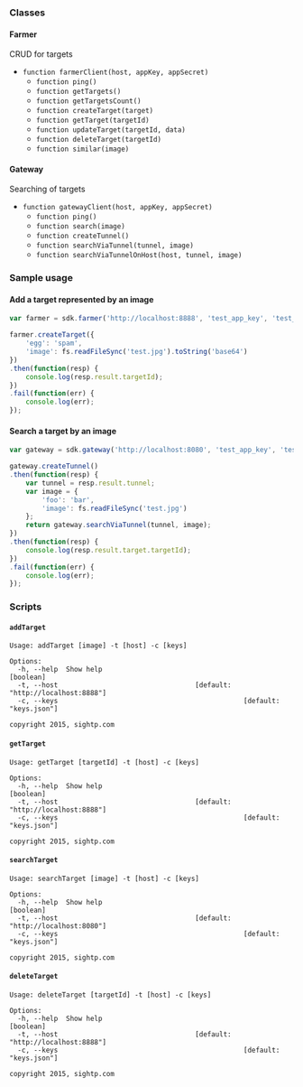 ### Classes

#### Farmer
CRUD for targets

* `function farmerClient(host, appKey, appSecret)`
  * `function ping()`
  * `function getTargets()`
  * `function getTargetsCount()`
  * `function createTarget(target)`
  * `function getTarget(targetId)`
  * `function updateTarget(targetId, data)`
  * `function deleteTarget(targetId)`
  * `function similar(image)`

#### Gateway
Searching of targets

* `function gatewayClient(host, appKey, appSecret)`
  * `function ping()`
  * `function search(image)`
  * `function createTunnel()`
  * `function searchViaTunnel(tunnel, image)`
  * `function searchViaTunnelOnHost(host, tunnel, image)`

### Sample usage

#### Add a target represented by an image
```javascript
var farmer = sdk.farmer('http://localhost:8888', 'test_app_key', 'test_app_secret');

farmer.createTarget({
    'egg': 'spam',
    'image': fs.readFileSync('test.jpg').toString('base64')
})
.then(function(resp) {
    console.log(resp.result.targetId);
})
.fail(function(err) {
    console.log(err);
});
```

#### Search a target by an image
```javascript
var gateway = sdk.gateway('http://localhost:8080', 'test_app_key', 'test_app_secret');

gateway.createTunnel()
.then(function(resp) {
    var tunnel = resp.result.tunnel;
    var image = {
        'foo': 'bar',
        'image': fs.readFileSync('test.jpg')
    };
    return gateway.searchViaTunnel(tunnel, image);
})
.then(function(resp) {
    console.log(resp.result.target.targetId);
})
.fail(function(err) {
    console.log(err);
});
```

### Scripts

#### `addTarget`
```
Usage: addTarget [image] -t [host] -c [keys]

Options:
  -h, --help  Show help                                                [boolean]
  -t, --host                                  [default: "http://localhost:8888"]
  -c, --keys                                              [default: "keys.json"]

copyright 2015, sightp.com
```

#### `getTarget`
```
Usage: getTarget [targetId] -t [host] -c [keys]

Options:
  -h, --help  Show help                                                [boolean]
  -t, --host                                  [default: "http://localhost:8888"]
  -c, --keys                                              [default: "keys.json"]

copyright 2015, sightp.com
```

#### `searchTarget`
```
Usage: searchTarget [image] -t [host] -c [keys]

Options:
  -h, --help  Show help                                                [boolean]
  -t, --host                                  [default: "http://localhost:8080"]
  -c, --keys                                              [default: "keys.json"]

copyright 2015, sightp.com
```

#### `deleteTarget`
```
Usage: deleteTarget [targetId] -t [host] -c [keys]

Options:
  -h, --help  Show help                                                [boolean]
  -t, --host                                  [default: "http://localhost:8888"]
  -c, --keys                                              [default: "keys.json"]

copyright 2015, sightp.com
```
